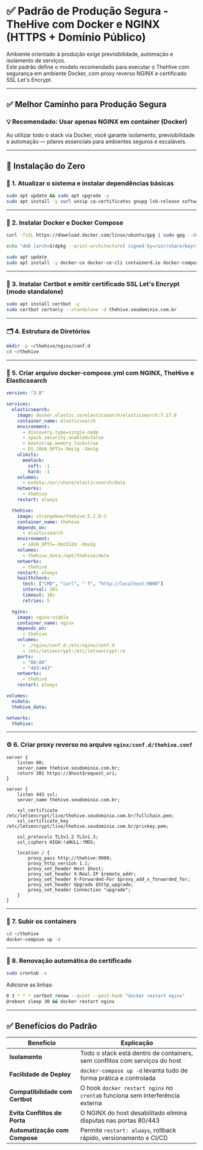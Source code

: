 
# ✅ Padrão de Produção Segura - TheHive com Docker e NGINX (HTTPS + Domínio Público)

Ambiente orientado à produção exige previsibilidade, automação e isolamento de serviços.  
Este padrão define o modelo recomendado para executar o TheHive com segurança em ambiente Docker, com proxy reverso NGINX e certificado SSL Let's Encrypt.

---

## ✅ Melhor Caminho para Produção Segura

### 💡 Recomendado: Usar apenas NGINX em container (Docker)

Ao utilizar todo o stack via Docker, você garante isolamento, previsibilidade e automação — pilares essenciais para ambientes seguros e escaláveis.

---

## 🚀 Instalação do Zero

### 🔧 1. Atualizar o sistema e instalar dependências básicas

```bash
sudo apt update && sudo apt upgrade -y
sudo apt install -y curl unzip ca-certificates gnupg lsb-release software-properties-common
```

---

### 🐳 2. Instalar Docker e Docker Compose

```bash
curl -fsSL https://download.docker.com/linux/ubuntu/gpg | sudo gpg --dearmor -o /usr/share/keyrings/docker-archive-keyring.gpg

echo "deb [arch=$(dpkg --print-architecture) signed-by=/usr/share/keyrings/docker-archive-keyring.gpg] https://download.docker.com/linux/ubuntu $(lsb_release -cs) stable" | sudo tee /etc/apt/sources.list.d/docker.list > /dev/null

sudo apt update
sudo apt install -y docker-ce docker-ce-cli containerd.io docker-compose-plugin docker-compose
```

---

### 🔐 3. Instalar Certbot e emitir certificado SSL Let's Encrypt (modo standalone)

```bash
sudo apt install certbot -y
sudo certbot certonly --standalone -d thehive.seudominio.com.br
```

---

### 🗂️ 4. Estrutura de Diretórios

```bash
mkdir -p ~/thehive/nginx/conf.d
cd ~/thehive
```

---

### 📝 5. Criar arquivo docker-compose.yml com NGINX, TheHive e Elasticsearch

```yaml
version: "3.8"

services:
  elasticsearch:
    image: docker.elastic.co/elasticsearch/elasticsearch:7.17.8
    container_name: elasticsearch
    environment:
      - discovery.type=single-node
      - xpack.security.enabled=false
      - bootstrap.memory_lock=true
      - ES_JAVA_OPTS=-Xms1g -Xmx1g
    ulimits:
      memlock:
        soft: -1
        hard: -1
    volumes:
      - esdata:/usr/share/elasticsearch/data
    networks:
      - thehive
    restart: always

  thehive:
    image: strangebee/thehive:5.2.8-1
    container_name: thehive
    depends_on:
      - elasticsearch
    environment:
      - JAVA_OPTS=-Xms512m -Xmx2g
    volumes:
      - thehive_data:/opt/thehive/data
    networks:
      - thehive
    restart: always
    healthcheck:
      test: ["CMD", "curl", "-f", "http://localhost:9000"]
      interval: 30s
      timeout: 10s
      retries: 5

  nginx:
    image: nginx:stable
    container_name: nginx
    depends_on:
      - thehive
    volumes:
      - ./nginx/conf.d:/etc/nginx/conf.d
      - /etc/letsencrypt:/etc/letsencrypt:ro
    ports:
      - "80:80"
      - "443:443"
    networks:
      - thehive
    restart: always

volumes:
  esdata:
  thehive_data:

networks:
  thehive:
```

---

### ⚙️ 6. Criar proxy reverso no arquivo `nginx/conf.d/thehive.conf`

```nginx
server {
    listen 80;
    server_name thehive.seudominio.com.br;
    return 301 https://$host$request_uri;
}

server {
    listen 443 ssl;
    server_name thehive.seudominio.com.br;

    ssl_certificate /etc/letsencrypt/live/thehive.seudominio.com.br/fullchain.pem;
    ssl_certificate_key /etc/letsencrypt/live/thehive.seudominio.com.br/privkey.pem;

    ssl_protocols TLSv1.2 TLSv1.3;
    ssl_ciphers HIGH:!aNULL:!MD5;

    location / {
        proxy_pass http://thehive:9000;
        proxy_http_version 1.1;
        proxy_set_header Host $host;
        proxy_set_header X-Real-IP $remote_addr;
        proxy_set_header X-Forwarded-For $proxy_add_x_forwarded_for;
        proxy_set_header Upgrade $http_upgrade;
        proxy_set_header Connection "upgrade";
    }
}
```

---

### 🚀 7. Subir os containers

```bash
cd ~/thehive
docker-compose up -d
```

---

### 🔁 8. Renovação automática do certificado

```bash
sudo crontab -e
```

Adicione as linhas:

```bash
0 3 * * * certbot renew --quiet --post-hook "docker restart nginx"
@reboot sleep 30 && docker restart nginx
```

---

## ✅ Benefícios do Padrão

| **Benefício**                 | **Explicação**                                                                 |
|------------------------------|--------------------------------------------------------------------------------|
| **Isolamento**               | Todo o stack está dentro de containers, sem conflitos com serviços do host     |
| **Facilidade de Deploy**     | `docker-compose up -d` levanta tudo de forma prática e controlada              |
| **Compatibilidade com Certbot** | O hook `docker restart nginx` no `crontab` funciona sem interferência externa |
| **Evita Conflitos de Porta** | O NGINX do host desabilitado elimina disputas nas portas 80/443                |
| **Automatização com Compose**| Permite `restart: always`, rollback rápido, versionamento e CI/CD              |
